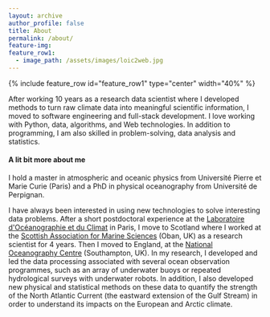 ```yaml
---
layout: archive
author_profile: false
title: About
permalink: /about/
feature-img:
feature_row1:
  - image_path: /assets/images/loic2web.jpg
---
```



{% include feature_row id="feature_row1" type="center" width="40%" %}


After working 10 years as a research data scientist where I developed methods to turn raw climate data into meaningful scientific information, I moved to software engineering and full-stack development. I love working with Python, data, algorithms, and Web technologies. In addition to programming, I am also skilled in problem-solving, data analysis and statistics.

#### A lit bit more about me
I hold a master in atmospheric and oceanic physics from Université Pierre et Marie Curie (Paris) and a PhD in physical oceanography from Université de Perpignan. 

I have always been interested in using new technologies to solve interesting data problems. After a short postdoctoral experience at the [Laboratoire d'Océanographie et du Climat](https://www.locean-ipsl.upmc.fr) in Paris, I move to Scotland where I worked at the [Scottish Association for Marine Sciences](https://www.sams.ac.uk/) (Oban, UK) as a research scientist for 4 years. Then I moved to England, at the [National Oceanography Centre](https://noc.ac.uk/) (Southampton, UK). In my research, I developed and led the data processing associated with several ocean observation programmes, such as an array of underwater buoys or repeated hydrological surveys with underwater robots.  In addition, I also developed new physical and statistical methods on these data to quantify the strength of the North Atlantic Current (the eastward extension of the Gulf Stream) in order to understand its impacts on the European and Arctic climate.
